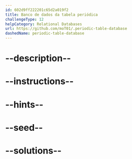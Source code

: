 ```yaml
---
id: 602d9ff222201c65d2a019f2
title: Banco de dados da tabela periódica
challengeType: 12
helpCategory: Relational Databases
url: https://github.com/moT01/.periodic-table-database
dashedName: periodic-table-database
---
```


# --description--

# --instructions--

# --hints--

# --seed--

# --solutions--
